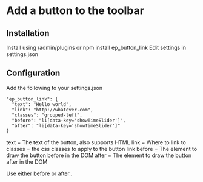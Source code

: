 # Add a button to the toolbar

## Installation
Install using /admin/plugins or npm install ep_button_link
Edit settings in settings.json

## Configuration
Add the following to your settings.json
```
"ep_button_link": { 
  "text": "Hello world",
  "link": "http://whatever.com",
  "classes": "grouped-left",
  "before": "li[data-key='showTimeSlider']",
  "after": "li[data-key='showTimeSlider']"
}
```
text = The text of the button, also supports HTML
link = Where to link to
classes = the css classes to apply to the button link
before = The element to draw the button before in the DOM
after = The element to draw the button after in the DOM

Use either before or after..
